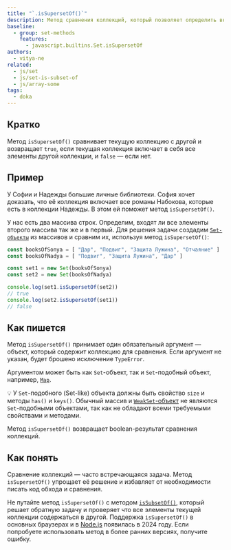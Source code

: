 ```yaml
---
title: "`.isSupersetOf()`"
description: Метод сравнения коллекций, который позволяет определить включает текущая коллекция все элементы другой коллекции или нет.
baseline:
  - group: set-methods
    features:
      - javascript.builtins.Set.isSupersetOf
authors:
  - vitya-ne
related:
  - js/set
  - js/set-is-subset-of
  - js/array-some
tags:
  - doka
---
```


## Кратко

Метод `isSupersetOf()` сравнивает текущую коллекцию с другой и возвращает `true`, если текущая коллекция включает в себя все элементы другой коллекции, и `false` — если нет.

## Пример

У Софии и Надежды большие личные библиотеки. София хочет доказать, что её коллекция включает все романы Набокова, которые есть в коллекции Надежды. В этом ей поможет метод `isSupersetOf()`.

У нас есть два массива строк. Определим, входят ли все элементы второго массива так же и в первый. Для решения задачи создадим [`Set-объекты`](/js/set/) из массивов и сравним их, используя метод `isSupersetOf()`:

```js
const booksOfSonya = [ "Дар", "Подвиг", "Защита Лужина", "Отчаяние" ]
const booksOfNadya = [ "Подвиг", "Защита Лужина", "Дар" ]

const set1 = new Set(booksOfSonya)
const set2 = new Set(booksOfNadya)

console.log(set1.isSupersetOf(set2))
// true
console.log(set2.isSupersetOf(set1))
// false
```

## Как пишется

Метод `isSupersetOf()` принимает один обязательный аргумент — объект, который содержит коллекцию для сравнения. Если аргумент не указан, будет брошено исключение `TypeError`.

Аргументом может быть как `Set`-объект, так и `Set`-подобный объект, например, [`Map`](/js/map/).

<aside>

💡 У `Set`-подобного (Set-like) объекта должны быть свойство `size` и методы `has()` и `keys()`. Обычный массив и [`WeakSet`-объект](/js/weak-set/) не являются `Set`-подобными объектами, так как не обладают всеми требуемыми свойствами и методами.

</aside>

Метод `isSupersetOf()` возвращает boolean-результат сравнения коллекций.

## Как понять

Сравнение коллекций — часто встречающаяся задача. Метод `isSupersetOf()` упрощает её решение и избавляет от необходимости писать код обхода и сравнения.

Не путайте метод `isSupersetOf()` с методом [`isSubsetOf()`](/js/set-is-subset-of/), который решает обратную задачу и проверяет что все элементы текущей коллекции содержаться в другой. Поддержка `isSupersetOf()` в основных браузерах и в [Node.js](/tools/nodejs/) появилась в 2024 году. Если попробуете использовать метод в более ранних версиях, получите ошибку.
